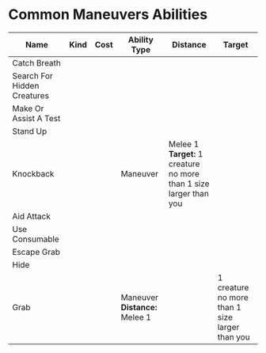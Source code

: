 # Common Maneuvers Abilities

| Name                        | Kind | Cost | Ability Type                   | Distance                                                           | Target                                         |
| --------------------------- | ---- | ---- | ------------------------------ | ------------------------------------------------------------------ | ---------------------------------------------- |
| Catch Breath                |      |      |                                |                                                                    |                                                |
| Search For Hidden Creatures |      |      |                                |                                                                    |                                                |
| Make Or Assist A Test       |      |      |                                |                                                                    |                                                |
| Stand Up                    |      |      |                                |                                                                    |                                                |
| Knockback                   |      |      | Maneuver                       | Melee 1 **Target:** 1 creature no more than 1 size larger than you |                                                |
| Aid Attack                  |      |      |                                |                                                                    |                                                |
| Use Consumable              |      |      |                                |                                                                    |                                                |
| Escape Grab                 |      |      |                                |                                                                    |                                                |
| Hide                        |      |      |                                |                                                                    |                                                |
| Grab                        |      |      | Maneuver **Distance:** Melee 1 |                                                                    | 1 creature no more than 1 size larger than you |
